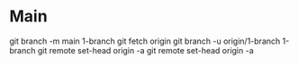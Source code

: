 # Main
git branch -m main 1-branch
git fetch origin
git branch -u origin/1-branch 1-branch
git remote set-head origin -a
git remote set-head origin -a
